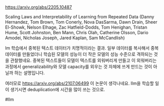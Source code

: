 https://arxiv.org/abs/2205.10487

Scaling Laws and Interpretability of Learning from Repeated Data (Danny Hernandez, Tom Brown, Tom Conerly, Nova DasSarma, Dawn Drain, Sheer El-Showk, Nelson Elhage, Zac Hatfield-Dodds, Tom Henighan, Tristan Hume, Scott Johnston, Ben Mann, Chris Olah, Catherine Olsson, Dario Amodei, Nicholas Joseph, Jared Kaplan, Sam McCandlish)

lm 학습에서 중복된 텍스트 데이터가 치명적이라는 결과. 일부 데이터를 복사해서 중복 데이터를 만들었더니 학습된 모델의 성능이 더 작은 모델의 성능 수준으로 격하되는 것을 관찰했네요. 중복된 텍스트들이 모델이 텍스트를 외워버리게 만들고 이 외워버리는 과정에서 generalizability와 모델 capacity를 외우는 것 자체에 쓰게 만드는 것이 아닐까 하는 설명입니다.

여러모로 https://arxiv.org/abs/2107.06499 이 논문이 생각나네요. llm을 학습할 일이 생기시면 deduplication에 시간을 많이 쓰는 것으로.

#llm